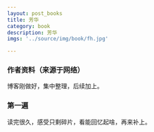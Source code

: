 ```yaml
---
layout: post_books
title: 芳华
category: book
description: 芳华
imgs: '../source/img/book/fh.jpg'

---
```

### 作者资料（来源于网络）

博客刚做好，集中整理，后续加上。

### 第一遍

读完很久，感受只剩碎片，看能回忆起啥，再来补上。
 